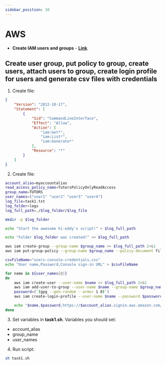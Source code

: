 ```yaml
---
sidebar_position: 10
---
```


# AWS

- **Create IAM users and groups** - **[Link](https://docs.aws.amazon.com/cli/latest/userguide/cli-services-iam-new-user-group.html)**.

## Create user group, put policy to group, create users, attach users to group, create login profile for users and generate csv files with credentials

1) Create file:
```json title=read-access-policy.json
{
    "Version": "2012-10-17",
    "Statement": [
        {
            "Sid": "CommandLineInterface",
            "Effect": "Allow",
            "Action": [
                "iam:Get*",
                "iam:List*",
                "iam:Generate*"
            ],
            "Resource": "*"
        }
    ]
}
```
2) Create file:
```bash title=task1.sh
account_alias=myaccountalias
read_access_policy_name=TutorsPolicyOnlyReadAccess
group_name=TUTORS
user_names=("user1" "user2" "user3" "user4")
log_file=task1.txt
log_folder=logs
log_full_path=./$log_folder/$log_file

mkdir -p $log_folder

echo "Start the awesome hi-eddy's script!" > $log_full_path

echo "Folder $log_folder was created!" >> $log_full_path

aws iam create-group --group-name $group_name >> $log_full_path 2>&1
aws iam put-group-policy --group-name $group_name --policy-document file://read-access-policy.json --policy-name $read_access_policy_name >> $log_full_path 2>&1

csvFileName="users-console-credentials.csv"
echo "User name,Password,Console sign-in URL" > $csvFileName

for name in ${user_names[@]}
do
    aws iam create-user --user-name $name >> $log_full_path 2>&1
    aws iam add-user-to-group --user-name $name --group-name $group_name >> $log_full_path 2>&1
    password=(`(gpg --gen-random --armor 1 8)`)
    aws iam create-login-profile --user-name $name --password $password --password-reset-required >> $log_full_path 2>&1

    echo "$name,$password,https://$account_alias.signin.aws.amazon.com/console" >> $csvFileName
done
```
3) Set variables in **task1.sh**. 
Variables you should set:
* account_alias
* group_name
* user_names

4) Run script:
```bash
sh task1.sh
```